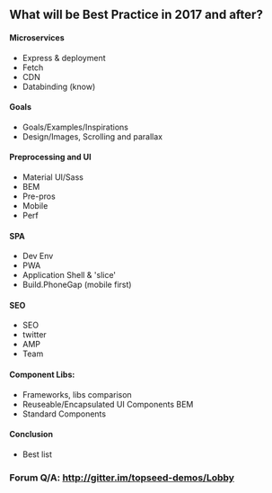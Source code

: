 ## What will be Best Practice in 2017 and after?

#### Microservices
- Express & deployment
- Fetch
- CDN
- Databinding (know)

#### Goals
- Goals/Examples/Inspirations
- Design/Images, Scrolling and parallax

#### Preprocessing and UI
- Material UI/Sass
- BEM
- Pre-pros
- Mobile 
- Perf

#### SPA
- Dev Env
- PWA
- Application Shell & 'slice'
- Build.PhoneGap (mobile first)

#### SEO
- SEO
- twitter
- AMP 
- Team

#### Component Libs:
- Frameworks, libs comparison
- Reuseable/Encapsulated UI Components BEM
- Standard Components

#### Conclusion 
- Best list

### Forum Q/A: http://gitter.im/topseed-demos/Lobby

